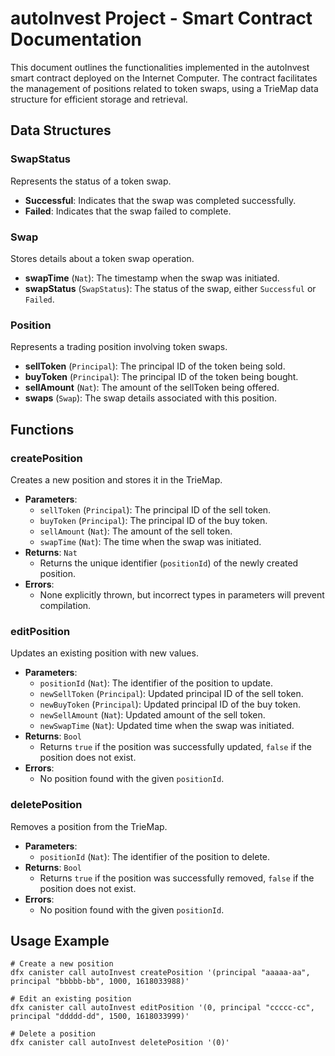 # autoInvest Project - Smart Contract Documentation

This document outlines the functionalities implemented in the autoInvest smart contract deployed on the Internet Computer. The contract facilitates the management of positions related to token swaps, using a TrieMap data structure for efficient storage and retrieval.

## Data Structures

### SwapStatus

Represents the status of a token swap.

- **Successful**: Indicates that the swap was completed successfully.
- **Failed**: Indicates that the swap failed to complete.

### Swap

Stores details about a token swap operation.

- **swapTime** (`Nat`): The timestamp when the swap was initiated.
- **swapStatus** (`SwapStatus`): The status of the swap, either `Successful` or `Failed`.

### Position

Represents a trading position involving token swaps.

- **sellToken** (`Principal`): The principal ID of the token being sold.
- **buyToken** (`Principal`): The principal ID of the token being bought.
- **sellAmount** (`Nat`): The amount of the sellToken being offered.
- **swaps** (`Swap`): The swap details associated with this position.

## Functions

### createPosition

Creates a new position and stores it in the TrieMap.

- **Parameters**:
  - `sellToken` (`Principal`): The principal ID of the sell token.
  - `buyToken` (`Principal`): The principal ID of the buy token.
  - `sellAmount` (`Nat`): The amount of the sell token.
  - `swapTime` (`Nat`): The time when the swap was initiated.
- **Returns**: `Nat`
  - Returns the unique identifier (`positionId`) of the newly created position.
- **Errors**:
  - None explicitly thrown, but incorrect types in parameters will prevent compilation.

### editPosition

Updates an existing position with new values.

- **Parameters**:
  - `positionId` (`Nat`): The identifier of the position to update.
  - `newSellToken` (`Principal`): Updated principal ID of the sell token.
  - `newBuyToken` (`Principal`): Updated principal ID of the buy token.
  - `newSellAmount` (`Nat`): Updated amount of the sell token.
  - `newSwapTime` (`Nat`): Updated time when the swap was initiated.
- **Returns**: `Bool`
  - Returns `true` if the position was successfully updated, `false` if the position does not exist.
- **Errors**:
  - No position found with the given `positionId`.

### deletePosition

Removes a position from the TrieMap.

- **Parameters**:
  - `positionId` (`Nat`): The identifier of the position to delete.
- **Returns**: `Bool`
  - Returns `true` if the position was successfully removed, `false` if the position does not exist.
- **Errors**:
  - No position found with the given `positionId`.

## Usage Example

```shell
# Create a new position
dfx canister call autoInvest createPosition '(principal "aaaaa-aa", principal "bbbbb-bb", 1000, 1618033988)'

# Edit an existing position
dfx canister call autoInvest editPosition '(0, principal "ccccc-cc", principal "ddddd-dd", 1500, 1618033999)'

# Delete a position
dfx canister call autoInvest deletePosition '(0)'
```
